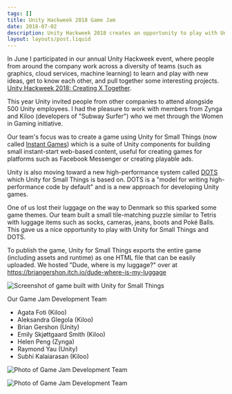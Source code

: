 ```yaml
---
tags: []
title: Unity Hackweek 2018 Game Jam
date: 2018-07-02
description: Unity Hackweek 2018 creates an opportunity to play with Unity for Small Things and our new Entity Component System.
layout: layouts/post.liquid
---
```



In June I participated in our annual Unity Hackweek event, where people from around the company work across a diversity of teams (such as graphics, cloud services, machine learning) to learn and play with new ideas, get to know each other, and pull together some interesting projects. [Unity Hackweek 2018: Creating X Together](https://blogs.unity3d.com/2018/07/04/unity-hackweek-2018-creating-x-together/).

This year Unity invited people from other companies to attend alongside 500 Unity employees. I had the pleasure to work with members from Zynga and Kiloo (developers of "Subway Surfer") who we met through the Women in Gaming initiative.

Our team's focus was to create a game using Unity for Small Things (now called [Instant Games](https://unity.com/solutions/instant-games)) which is a suite of Unity components for building small instant-start web-based content, useful for creating games for platforms such as Facebook Messenger or creating playable ads.

Unity is also moving toward a new high-performance system called [DOTS](https://unity.com/dots) which Unity for Small Things is based on. DOTS is a "model for writing high-performance code by default" and is a new approach for developing Unity games.

One of us lost their luggage on the way to Denmark so this sparked some game themes. Our team built a small tile-matching puzzle similar to Tetris with luggage items such as socks, cameras, jeans, boots and Poké Balls. This gave us a nice opportunity to play with Unity for Small Things and DOTS.

To publish the game, Unity for Small Things exports the entire game (including assets and runtime) as one HTML file that can be easily uploaded. We hosted "Dude, where is my luggage?" over at <https://briangershon.itch.io/dude-where-is-my-luggage>

![Screenshot of game built with Unity for Small Things](https://assets.stashfive.com/images/unity-hackweek-2018-game-jam/game-screenshot.png)

Our Game Jam Development Team

- Agata Foti (Kiloo)
- Aleksandra Glegola (Kiloo)
- Brian Gershon (Unity)
- Emily Skjøttgaard Smith (Kiloo)
- Helen Peng (Zynga)
- Raymond Yau (Unity)
- Subhi Kalaiarasan (Kiloo)

![Photo of Game Jam Development Team](https://assets.stashfive.com/images/unity-hackweek-2018-game-jam/team-photo.jpg)

![Photo of Game Jam Development Team](https://assets.stashfive.com/images/unity-hackweek-2018-game-jam/team-huddle.jpg)
